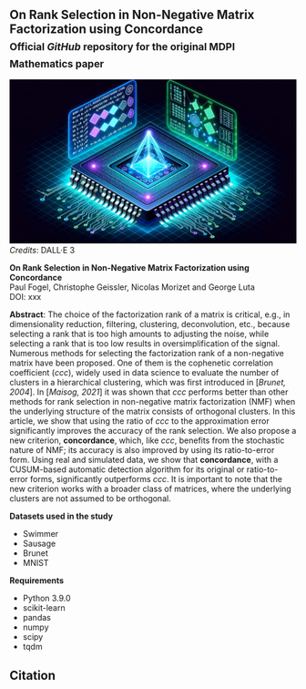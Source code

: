 ## On Rank Selection in Non-Negative Matrix Factorization using Concordance</br><sub>Official *GitHub* repository for the original MDPI Mathematics paper</sub>

![Graphical_abstract](images/graphical_abstract.png)
*Credits*: DALL·E 3

**On Rank Selection in Non-Negative Matrix Factorization using Concordance**<br>
Paul Fogel, Christophe Geissler, Nicolas Morizet and George Luta<br>
DOI: xxx

**Abstract**: The choice of the factorization rank of a matrix is critical, e.g.,
in dimensionality reduction, filtering, clustering, deconvolution, etc.,
because selecting a rank that is too high amounts to adjusting the noise,
while selecting a rank that is too low results in oversimplification of the signal.
Numerous methods for selecting the factorization rank of a non-negative matrix
have been proposed. One of them is the cophenetic correlation coefficient (*ccc*),
widely used in data science to evaluate the number of clusters
in a hierarchical clustering, which was first introduced in [*Brunet, 2004*].
In [*Maisog, 2021*] it was shown that *ccc* performs better than other methods
for rank selection in non-negative matrix factorization (NMF) when the underlying structure
of the matrix consists of orthogonal clusters.
In this article, we show that using the ratio of *ccc* to the approximation error
significantly improves the accuracy of the rank selection.
We also propose a new criterion, **concordance**, which, like *ccc*,
benefits from the stochastic nature of NMF;  its accuracy is also improved
by using its ratio-to-error form. Using real and simulated data,
we show that **concordance**, with a CUSUM-based automatic detection algorithm
for its original or ratio-to-error forms, significantly outperforms *ccc*.
It is important to note that the new criterion works with a broader class of matrices,
where the underlying clusters are not assumed to be orthogonal.

**Datasets used in the study**</br>
- Swimmer
- Sausage
- Brunet
- MNIST

**Requirements**
- Python 3.9.0
- scikit-learn 
- pandas 
- numpy 
- scipy 
- tqdm

## Citation
```

```